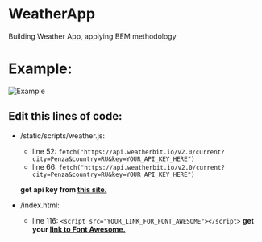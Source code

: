 # WeatherApp
Building Weather App, applying BEM methodology

# Example:
![Example](https://github.com/therealpanda98/WeatherApp/blob/master/Screenshots/main.gif)

## Edit this lines of code:

- /static/scripts/weather.js:
  - line 52: ```fetch("https://api.weatherbit.io/v2.0/current?city=Penza&country=RU&key=YOUR_API_KEY_HERE")``` 
  - line 66: ```fetch("https://api.weatherbit.io/v2.0/current?city=Penza&country=RU&key=YOUR_API_KEY_HERE")``` 
  
  **get api key from [this site.](https://www.weatherbit.io)**

- /index.html:
  - line 116: ```<script src="YOUR_LINK_FOR_FONT_AWESOME"></script>```
  **get your [link to Font Awesome.](https://fontawesome.com)**
